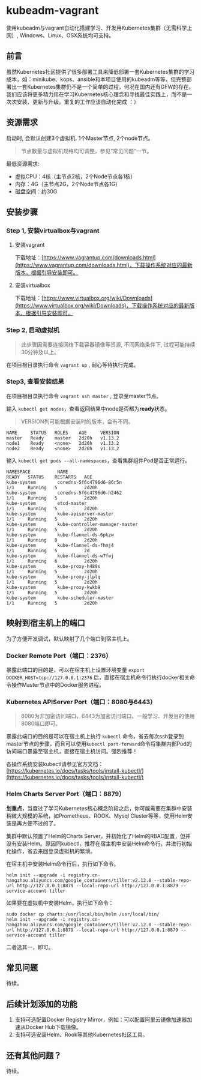 # kubeadm-vagrant

使用kubeadm与vagrant自动化搭建学习、开发用Kubernetes集群（无需科学上网）, Windows、Linux、OSX系统均可支持。

## 前言

虽然Kubernetes社区提供了很多部署工具来降低部署一套Kubernetes集群的学习成本，如：minikube、kops、ansible和本项目使用的kubeadm等等，但完整部署出一套Kubernetes集群仍不是一个简单的过程，何况在国内还有GFW的存在。
我们应该将更多精力用在学习Kubernetes核心理念和寻找最佳实践上，而不是一次次安装、更新与升级。重复的工作应该自动化完成 ：）

## 资源需求

启动时, 会默认创建3个虚拟机. 1个Master节点, 2个node节点。

> 节点数量与虚拟机规格均可调整，参见“常见问题”一节。

最低资源需求:

* 虚拟CPU：4核（主节点2核，2个Node节点各1核）
* 内存：4G（主节点2G，2个Node节点各1G）
* 磁盘空间：约30G

## 安装步骤

### Step 1, 安装virtualbox与vagrant

1. 安装vagrant

    下载地址：[https://www.vagrantup.com/downloads.html](https://www.vagrantup.com/downloads.html)，下载操作系统对应的最新版本，根据引导安装即可。

2. 安装virtualbox

    下载地址：[https://www.virtualbox.org/wiki/Downloads](https://www.virtualbox.org/wiki/Downloads)，下载操作系统对应的最新版本，根据引导安装即可。

### Step 2, 启动虚拟机

> 此步骤因需要连接网络下载容器镜像等资源, 不同网络条件下, 过程可能持续30分钟及以上。

在项目根目录执行命令 `vagrant up` , 耐心等待执行完成。

### Step3, 查看安装结果

在项目根目录执行命令 `vagrant ssh master` , 登录至master节点。

输入 `kubectl get nodes`，查看返回结果中node是否都为**ready**状态。

> VERSION列可能根据安装时的版本，会有不同。

```console
NAME     STATUS   ROLES    AGE     VERSION
master   Ready    master   2d20h   v1.13.2
node1    Ready    <none>   2d20h   v1.13.2
node2    Ready    <none>   2d20h   v1.13.2
```

输入 `kubectl get pods --all-namespaces`，查看集群组件Pod是否正常运行。

```console
NAMESPACE          NAME                                                READY   STATUS    RESTARTS   AGE
kube-system        coredns-5f6c4796d6-86r5n                            1/1     Running   5          2d20h
kube-system        coredns-5f6c4796d6-h2462                            1/1     Running   5          2d20h
kube-system        etcd-master                                         1/1     Running   5          2d20h
kube-system        kube-apiserver-master                               1/1     Running   5          2d20h
kube-system        kube-controller-manager-master                      1/1     Running   5          2d20h
kube-system        kube-flannel-ds-6pkzw                               1/1     Running   8          2d20h
kube-system        kube-flannel-ds-fhmj4                               1/1     Running   5          2d
kube-system        kube-flannel-ds-w7fwj                               1/1     Running   6          2d20h
kube-system        kube-proxy-h489s                                    1/1     Running   5          2d20h
kube-system        kube-proxy-jlplq                                    1/1     Running   5          2d20h
kube-system        kube-proxy-kwkb9                                    1/1     Running   5          2d20h
kube-system        kube-scheduler-master                               1/1     Running   5          2d20h
```

## 映射到宿主机上的端口

为了方便开发调试，默认映射了几个端口到宿主机上。

### Docker Remote Port（端口：2376）

暴露此端口的目的是，可以在宿主机上设置环境变量 `export DOCKER_HOST=tcp://127.0.0.1:2376` 后，直接在宿主机命令行执行docker相关命令操作Master节点中的Docker服务进程。

### Kubernetes APIServer Port（端口：8080与6443）

> 8080为非加密访问端口，6443为加密访问端口。一般学习、开发目的使用8080端口即可。

暴露此端口的目的是可以在宿主机上执行 `kubectl` 命令，省去每次ssh登录到master节点的步骤，而且可以使用`kubectl port-forward`命令将集群内部Pod的访问端口暴露至宿主机，直接在宿主机访问。强烈推荐！

各操作系统安装kubectl请参见官方文档：[https://kubernetes.io/docs/tasks/tools/install-kubectl/](https://kubernetes.io/docs/tasks/tools/install-kubectl/)

### Helm Charts Server Port（端口：8879）

**划重点**，当度过了学习Kubernetes核心概念阶段之后，你可能需要在集群中安装稍微大规模的系统，如Prometheus、ROOK、Mysql Cluster等等，使用Helm安装是再方便不过的了。

集群中默认预置了Helm的Charts Server，并初始化了Helm的RBAC配置，但并没有安装Helm。原因同kubectl，推荐在宿主机中安装Helm命令行，并进行初始化操作，省去来回登录虚拟机的繁琐。

在宿主机中安装Helm命令行后，执行如下命令。

```shell
helm init --upgrade -i registry.cn-hangzhou.aliyuncs.com/google_containers/tiller:v2.12.0 --stable-repo-url http://127.0.0.1:8879 --local-repo-url http://127.0.0.1:8879 --service-account tiller
```

如果要在虚拟机中安装Helm，执行如下命令：

```shell
sudo docker cp charts:/usr/local/bin/helm /usr/local/bin/
helm init --upgrade -i registry.cn-hangzhou.aliyuncs.com/google_containers/tiller:v2.12.0 --stable-repo-url http://127.0.0.1:8879 --local-repo-url http://127.0.0.1:8879 --service-account tiller

```

二者选其一，即可。

## 常见问题

待续。

## 后续计划添加的功能

1. 支持可选配置Docker Registry Mirror，例如：可以配置阿里云镜像加速器加速从Docker Hub下载镜像。
2. 支持可选安装Helm、Rook等其他Kubernetes社区工具。

## 还有其他问题？

待续。
